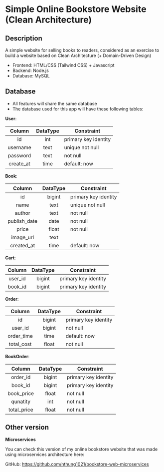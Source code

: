 # Simple Online Bookstore Website (Clean Architecture)

## Description

A simple website for selling books to readers, considered as an exercise to build a website based on Clean Architecture (+ Domain-Driven Design)

- Frontend: HTML/CSS (Tailwind CSS) + Javascript
- Backend: Node.js
- Database: MySQL

## Database 

- All features will share the same database
- The database used for this app will have these following tables:

**User**:

|   Column   | DataType | Constraint            |
| :--------: | :------: | --------------------- |
|     id     |    int   | primary key identity  |
|  username  |   text   | unique not null       |
|  password  |   text   | not null              |
|  create_at |   time   | default: now          |

**Book**:

|   Column      | DataType | Constraint            |
| :-----------: | :------: | --------------------- |
|     id        |  bigint  | primary key identity  |
|    name       |   text   | unique not null       |
|    author     |   text   | not null              |
| publish_date  |   date   | not null              |
|    price      |  float   | not null              |
|  image_url    |   text   |                       |
| created_at    |   time   | default: now          |

**Cart**:

|   Column   | DataType | Constraint            |
| :--------: | :------: | --------------------- |
|  user_id   |  bigint  | primary key identity  |
|  book_id   |  bigint  | primary key identity  |

**Order**:

|   Column    | DataType | Constraint            |
| :---------: | :------: | --------------------- |
|     id      |  bigint  | primary key identity  |
|  user_id    |  bigint  | not null              |
|  order_time |   time   | default: now          |
|  total_cost |   float  | not null              |

**BookOrder**:

|   Column    | DataType | Constraint            |
| :---------: | :------: | --------------------- |
|  order_id   |  bigint  | primary key identity  |
|  book_id    |  bigint  | primary key identity  |
|  book_price |  float   | not null              |
|  qunatity   |   int    | not null              |
| total_price |  float   | not null              |

## Other version

**Microservices**

You can check this version of my online bookstore website that was made using microservices architecture here:

GitHub: https://github.com/nthung1021/bookstore-web-microservices